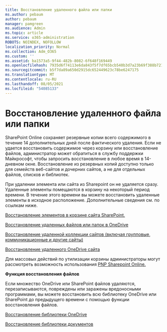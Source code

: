 ```yaml
---
title: Восстановление удаленного файла или папки
ms.author: pebaum
author: pebaum
manager: pamgreen
ms.audience: Admin
ms.topic: article
ms.service: o365-administration
ROBOTS: NOINDEX, NOFOLLOW
localization_priority: Normal
ms.collection: Adm_O365
ms.custom: ''
ms.assetid: ba1573a5-9f44-482b-8082-6f648f169449
ms.openlocfilehash: 7935d6f74113e6da843f5f7df65bcb540b3d7a23b69f388b721fd778f4ff7a0f
ms.sourcegitcommit: b5f7da89a650d2915dc652449623c78be6247175
ms.translationtype: MT
ms.contentlocale: ru-RU
ms.lasthandoff: 08/05/2021
ms.locfileid: "54085133"
---
```

# <a name="restore-a-deleted-file-or-folder"></a>Восстановление удаленного файла или папки

SharePoint Online сохраняет резервные копии всего содержимого в течение 14 дополнительных дней после фактического удаления. Если не удается восстановить содержимое через корзину или восстановление файлов, администратор может обратиться в службу поддержки Майкрософт, чтобы запросить восстановление в любое время в 14-дневном окне. Восстановление из резервных копий доступно только для семейств веб-сайтов и дочерних сайтов, а не для отдельных файлов, списков и библиотек.

При удалении элемента или сайта из Sharepoint он не удаляется сразу. Удаленные элементы помещаются в корзину на некоторый период времени. В течение этого времени вы можете восстановить удаленные элементы в исходное расположение. Дополнительные сведения см. по ссылкам ниже.

[Восстановление элементов в корзине сайта SharePoint.](https://support.microsoft.com/office/restore-items-in-the-recycle-bin-that-were-deleted-from-sharepoint-or-teams-6df466b6-55f2-4898-8d6e-c0dff851a0be)

[Восстановление удаленных файлов или папок в OneDrive](https://support.office.com/article/Restore-deleted-files-or-folders-in-OneDrive-949ada80-0026-4db3-a953-c99083e6a84f)

[Восстановление удаленной коллекции сайтов (включая групповые, коммуникационные и другие сайты)](https://docs.microsoft.com/sharepoint/restore-deleted-site-collection)

[Восстановление удаленного OneDrive сайта](https://docs.microsoft.com/onedrive/restore-deleted-onedrive)

Для массовых действий по утилизации корзины администраторы могут рассмотреть возможность использования [PNP Sharepoint Online.](https://docs.microsoft.com/powershell/sharepoint/sharepoint-pnp/sharepoint-pnp-cmdlets?view=sharepoint-ps)

**Функция восстановления файлов**

Если множество OneDrive или SharePoint файлов удаляются, перезаписываются, повреждены или заражены вредоносными программами, вы можете восстановить всю библиотеку OneDrive или SharePoint до предыдущего времени с помощью функции восстановления файлов.

[Восстановление библиотеки OneDrive](https://support.office.com/article/restore-your-onedrive-fa231298-759d-41cf-bcd0-25ac53eb8a15)

[Восстановление библиотеки документов](https://support.office.com/article/restore-a-document-library-317791c3-8bd0-4dfd-8254-3ca90883d39a)

